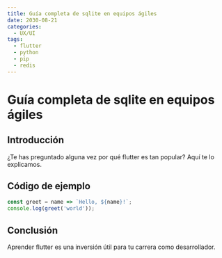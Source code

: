 ```yaml
---
title: Guía completa de sqlite en equipos ágiles
date: 2030-08-21
categories:
  - UX/UI
tags:
  - flutter
  - python
  - pip
  - redis
---
```


# Guía completa de sqlite en equipos ágiles

## Introducción

¿Te has preguntado alguna vez por qué flutter es tan popular? Aquí te lo explicamos.

## Código de ejemplo

```javascript
const greet = name => `Hello, ${name}!`;
console.log(greet('world'));
```

## Conclusión

Aprender flutter es una inversión útil para tu carrera como desarrollador.